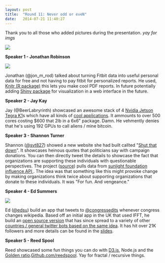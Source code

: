 ```yaml
---
layout: post
title:  "Round 11: Never odd or eveN"
date:   2014-07-21 11:40:27
---
```

Thank you to all those who added pictures during the presentation. *yay for imgs*

![](https://hackpad-attachments.s3.amazonaws.com/hackpad.com_sHmljSNxt0U_attachment-1405987507456_photo.jpg)

**Speaker 1 - Jonathan Robinson**

![](https://hackpad-attachments.s3.amazonaws.com/hackpad.com_sHmljSNxt0U_attachment-1405987131500_photo.jpg)

Jonathan (@jon_m_rod) talked about turning Fitbit data into useful personal data for free and not having to pay fitbit for personalized reports. He used, [Knitr (R package)](http://yihui.name/knitr) this lets you make cool PDF reports. In future potentially adding [Shiny package](http://www.r-bloggers.com/dynamic-data-visualizations-in-the-browser-using-shiny/) for visualization in a web interface in the future. 

**Speaker 2 - Jay Kay**

Jay (@BeerLabryrinth) showcased an awesome stack of 4 [Nvidia Jetson Tegra K1](https://developer.nvidia.com/jetson-tk1)s which have all kinds of [cool applications](http://devblogs.nvidia.com/parallelforall/low-power-sensing-autonomy-nvidia-jetson-tk1/). It ammounts to over 500 cores costing $600 that 2lb in a 6x6" package. Damn. He vehmently denies that he's using 192 GPUs to call aliens / mine bitcoin.

**Speaker 3 - Shannon Turner**

Shannon ([@svt827](https://twitter.com/svt827)) showed a new website she had built callted "[Shut that down](http://Shutthatdown.com)". It showcases heinous quotes that politicians say with campaign donations. You can then directly tweet the details to showcase the fact that organizations are supporting these individuals with questionable perspectives.  The project ([source](https://github.com/shannonturner/shut-that-down)) pulls data from [sunlight foundation influence API ](http://sunlightfoundation.com/blog/2011/04/06/influence-data-apis/). The idea was that something like this might provoke change by making organizations think twice about supporting organizations that donate to these individuals. It was "For fun. And vengeance."

**Speaker 4 - Ed Summers**

![](https://hackpad-attachments.s3.amazonaws.com/hackpad.com_sHmljSNxt0U_attachment-1405987082909_photo.jpg)

Ed ([@edsu](https://twitter.com/edsu)) build an app that tweets to [@congressedits](https://mobile.twitter.com/congressedits) whenever congress changes wikipedia. Based off an initial app in the UK that used IFFT, he build an [open source version](http://github.com/edsu/anon) that has since spread to a variety of other [countries / general twitter bots based on the same idea](https://twitter.com/congressedits/following). It has hit over 21K followers and more details can be found in the [slides](https://edsu.github.io/congressedits-slides/#/).

**Speaker 5 - Reed Spool**

Reed showcased some fun things you can do with [D3.js](http://d3js.org/), Node.js and the [Golden ratio](http://codepen.io/reedspool/details/lukHL/).[Github.com/reedspool](https://github.com/reedspool). Yay for fractal / recursive things.
